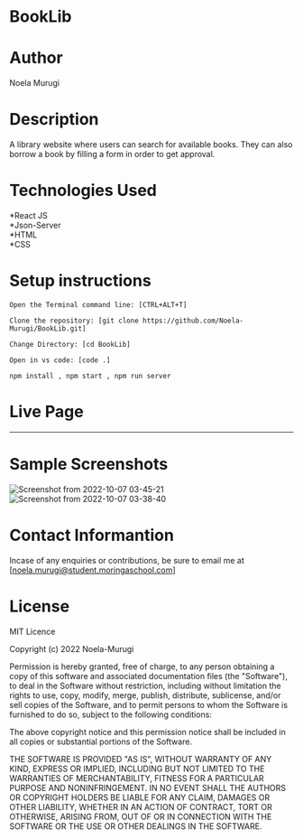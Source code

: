 # BookLib

# Author
Noela Murugi

# Description
A library website where users can search for available books. They can also borrow a book by filling a form in order to get approval.

# Technologies Used
*React JS<br>
*Json-Server<br>
*HTML<br>
*CSS<br>

# Setup instructions
```
Open the Terminal command line: [CTRL+ALT+T]

Clone the repository: [git clone https://github.com/Noela-Murugi/BookLib.git]

Change Directory: [cd BookLib]

Open in vs code: [code .]

npm install , npm start , npm run server

```

# Live Page
************************************
# Sample Screenshots
![Screenshot from 2022-10-07 03-45-21](https://user-images.githubusercontent.com/97957631/194443790-408a33a8-51e7-4bcd-9bb1-95e2fbb3dae0.png)
![Screenshot from 2022-10-07 03-38-40](https://user-images.githubusercontent.com/97957631/194443844-e059f716-286d-4b07-833c-f70d5379add9.png)



# Contact Informantion
Incase of any enquiries or contributions, be sure to email me at [noela.murugi@student.moringaschool.com]

# License
MIT Licence<br>

Copyright (c) 2022 Noela-Murugi<br>

Permission is hereby granted, free of charge, to any person obtaining a copy
of this software and associated documentation files (the "Software"), to deal
in the Software without restriction, including without limitation the rights
to use, copy, modify, merge, publish, distribute, sublicense, and/or sell
copies of the Software, and to permit persons to whom the Software is
furnished to do so, subject to the following conditions:

The above copyright notice and this permission notice shall be included in all
copies or substantial portions of the Software.

THE SOFTWARE IS PROVIDED "AS IS", WITHOUT WARRANTY OF ANY KIND, EXPRESS OR
IMPLIED, INCLUDING BUT NOT LIMITED TO THE WARRANTIES OF MERCHANTABILITY,
FITNESS FOR A PARTICULAR PURPOSE AND NONINFRINGEMENT. IN NO EVENT SHALL THE
AUTHORS OR COPYRIGHT HOLDERS BE LIABLE FOR ANY CLAIM, DAMAGES OR OTHER
LIABILITY, WHETHER IN AN ACTION OF CONTRACT, TORT OR OTHERWISE, ARISING FROM,
OUT OF OR IN CONNECTION WITH THE SOFTWARE OR THE USE OR OTHER DEALINGS IN THE
SOFTWARE.
